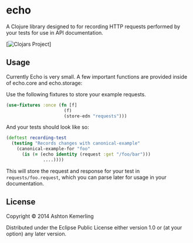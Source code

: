 # echo

A Clojure library designed to for recording HTTP requests performed by your tests for use in API documentation.

[![Clojars Project](http://clojars.org/ashtonkemerling/echo/latest-version.svg)]

## Usage

Currently Echo is very small. A few important functions are provided inside of echo.core and echo.storage:

Use the following fixtures to store your example requests.

```clojure
(use-fixtures :once (fn [f] 
                      (f)
                      (store-edn "requests")))
```

And your tests should look like so:

```clojure
(deftest recording-test
  (testing "Records changes with canonical-example"
    (canonical-example-for "foo"                           
      (is (= (echo identity (request :get "/foo/bar")))
              ....))))
```           

This will store the request and response for your test in ```requests/foo.request```, which you can parse later for usage in your documentation.

## License

Copyright © 2014 Ashton Kemerling

Distributed under the Eclipse Public License either version 1.0 or (at
your option) any later version.
